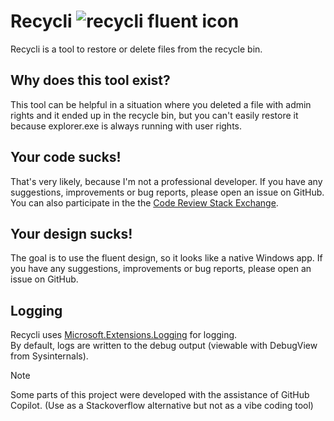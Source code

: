 ﻿# Recycli ![recycli fluent icon](...)

Recycli is a tool to restore or delete files from the recycle bin.

## Why does this tool exist?

This tool can be helpful in a situation where you deleted a file with admin rights and it ended up in the recycle bin, but you can't easily restore it because explorer.exe is always running with user rights.

## Your code sucks!

That's very likely, because I'm not a professional developer. If you have any suggestions, improvements or bug reports, please open an issue on GitHub.  
You can also participate in the the [Code Review Stack Exchange](...).

## Your design sucks!

The goal is to use the fluent design, so it looks like a native Windows app. If you have any suggestions, improvements or bug reports, please open an issue on GitHub.

## Logging

Recycli uses [Microsoft.Extensions.Logging](https://learn.microsoft.com/en-us/dotnet/core/extensions/logging) for logging.  
By default, logs are written to the debug output (viewable with DebugView from Sysinternals).

> [!NOTE]  
> Some parts of this project were developed with the assistance of GitHub Copilot. (Use as a Stackoverflow alternative but not as a vibe coding tool)